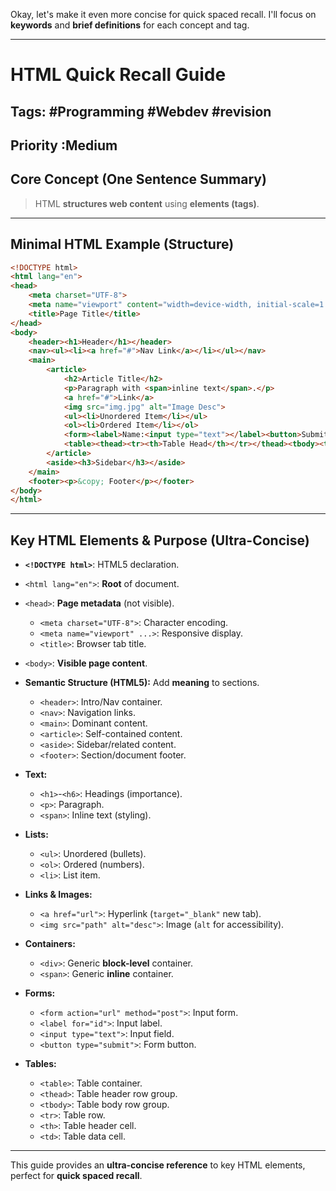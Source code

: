 Okay, let's make it even more concise for quick spaced recall. I'll focus on **keywords** and **brief definitions** for each concept and tag.

***

# HTML Quick Recall Guide

## Tags: #Programming #Webdev #revision
## Priority :Medium
## Core Concept (One Sentence Summary)

>HTML **structures web content** using **elements (tags)**.

---

## Minimal HTML Example (Structure)

```html
<!DOCTYPE html>
<html lang="en">
<head>
    <meta charset="UTF-8">
    <meta name="viewport" content="width=device-width, initial-scale=1.0">
    <title>Page Title</title>
</head>
<body>
    <header><h1>Header</h1></header>
    <nav><ul><li><a href="#">Nav Link</a></li></ul></nav>
    <main>
        <article>
            <h2>Article Title</h2>
            <p>Paragraph with <span>inline text</span>.</p>
            <a href="#">Link</a>
            <img src="img.jpg" alt="Image Desc">
            <ul><li>Unordered Item</li></ul>
            <ol><li>Ordered Item</li></ol>
            <form><label>Name:<input type="text"></label><button>Submit</button></form>
            <table><thead><tr><th>Table Head</th></tr></thead><tbody><tr><td>Table Data</td></tr></tbody></table>
        </article>
        <aside><h3>Sidebar</h3></aside>
    </main>
    <footer><p>&copy; Footer</p></footer>
</body>
</html>
```

---

## Key HTML Elements & Purpose (Ultra-Concise)

* **`<!DOCTYPE html>`**: HTML5 declaration.
* `<html lang="en">`: **Root** of document.
* `<head>`: **Page metadata** (not visible).
    * `<meta charset="UTF-8">`: Character encoding.
    * `<meta name="viewport" ...>`: Responsive display.
    * `<title>`: Browser tab title.
* `<body>`: **Visible page content**.

* **Semantic Structure (HTML5):** Add **meaning** to sections.
    * `<header>`: Intro/Nav container.
    * `<nav>`: Navigation links.
    * `<main>`: Dominant content.
    * `<article>`: Self-contained content.
    * `<aside>`: Sidebar/related content.
    * `<footer>`: Section/document footer.

* **Text:**
    * `<h1>`-`<h6>`: Headings (importance).
    * `<p>`: Paragraph.
    * `<span>`: Inline text (styling).

* **Lists:**
    * `<ul>`: Unordered (bullets).
    * `<ol>`: Ordered (numbers).
    * `<li>`: List item.

* **Links & Images:**
    * `<a href="url">`: Hyperlink (`target="_blank"` new tab).
    * `<img src="path" alt="desc">`: Image (`alt` for accessibility).

* **Containers:**
    * `<div>`: Generic **block-level** container.
    * `<span>`: Generic **inline** container.

* **Forms:**
    * `<form action="url" method="post">`: Input form.
    * `<label for="id">`: Input label.
    * `<input type="text">`: Input field.
    * `<button type="submit">`: Form button.

* **Tables:**
    * `<table>`: Table container.
    * `<thead>`: Table header row group.
    * `<tbody>`: Table body row group.
    * `<tr>`: Table row.
    * `<th>`: Table header cell.
    * `<td>`: Table data cell.

---

This guide provides an **ultra-concise reference** to key HTML elements, perfect for **quick spaced recall**.
